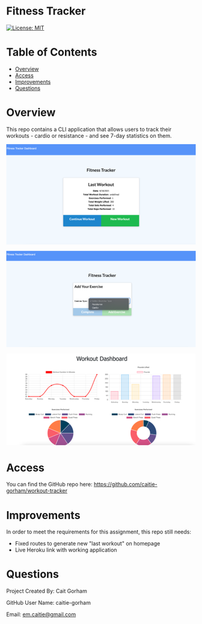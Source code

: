 # Fitness Tracker

[![License: MIT](https://img.shields.io/badge/License-MIT-yellow.svg)](https://opensource.org/licenses/MIT)

# Table of Contents 

* [Overview](#Overview)
* [Access](#Access)
* [Improvements](#Improvements)
* [Questions](#Questions)


# Overview

This repo contains a CLI application that allows users to track their workouts - cardio or resistance - and see 7-day statistics on them. 

![Alt text](./assets/Homepage.png?raw=true "Homepage")

![Alt text](./assets/Dropdown.png?raw=true "Homepage")

![Alt text](./assets/Stats.png?raw=true "Homepage")


# Access

You can find the GitHub repo here: https://github.com/caitie-gorham/workout-tracker
# Improvements
In order to meet the requirements for this assignment, this repo still needs: 
* Fixed routes to generate new "last workout" on homepage
* Live Heroku link with working application

# Questions

Project Created By: Cait Gorham

GitHub User Name: caitie-gorham

Email: em.caitie@gmail.com





